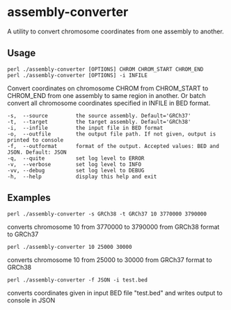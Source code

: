 # assembly-converter
A utility to convert chromosome coordinates from one assembly to another.

## Usage
    perl ./assembly-converter [OPTIONS] CHROM CHROM_START CHROM_END
    perl ./assembly-converter [OPTIONS] -i INFILE
Convert coordinates on chromosome CHROM from CHROM_START to CHROM_END from one assembly to same region in another.
Or batch convert all chromosome coordinates specified in INFILE in BED format.

    -s,  --source         the source assembly. Default='GRCh37'
    -t,  --target         the target assembly. Default='GRCh38'
    -i,  --infile         the input file in BED format
    -o,  --outfile        the output file path. If not given, output is printed to console
    -f,  --outformat      format of the output. Accepted values: BED and JSON. Default: JSON
    -q,  --quite          set log level to ERROR
    -v,  --verbose        set log level to INFO
    -vv, --debug          set log level to DEBUG
    -h,  --help           display this help and exit
  
## Examples
    perl ./assembly-converter -s GRCh38 -t GRCh37 10 3770000 3790000
converts chromosome 10 from 3770000 to 3790000 from GRCh38 format to GRCh37

    perl ./assembly-converter 10 25000 30000
converts chromosome 10 from 25000 to 30000 from GRCh37 format to GRCh38

    perl ./assembly-converter -f JSON -i test.bed
converts coordinates given in input BED file "test.bed" and writes output to console in JSON
